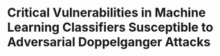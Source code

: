 # Critical Vulnerabilities in Machine Learning Classifiers Susceptible to Adversarial Doppelganger Attacks
